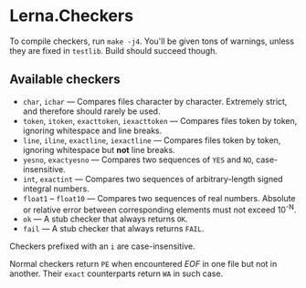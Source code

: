 # Lerna.Checkers

To compile checkers, run `make -j4`. You'll be given tons of warnings, unless they are fixed in
`testlib`. Build should succeed though.


## Available checkers

* `char`, `ichar` — Compares files character by character. Extremely strict, and therefore should
  rarely be used.
* `token`, `itoken`, `exacttoken`, `iexacttoken` — Compares files token by token, ignoring
  whitespace and line breaks.
* `line`, `iline`, `exactline`, `iexactline` — Compares files token by token, ignoring whitespace
  but **not** line breaks.
* `yesno`, `exactyesno` — Compares two sequences of `YES` and `NO`, case-insensitive.
* `int`, `exactint` — Compares two sequences of arbitrary-length signed integral numbers.
* `float1` – `float10` — Compares two sequences of real numbers. Absolute or relative error between
  corresponding elements must not exceed 10<sup>-N</sup>.
* `ok` — A stub checker that always returns `OK`.
* `fail` — A stub checker that always returns `FAIL`.

Checkers prefixed with an `i` are case-insensitive.

Normal checkers return `PE` when encountered *EOF* in one file but not in another. Their `exact`
counterparts return `WA` in such case.

